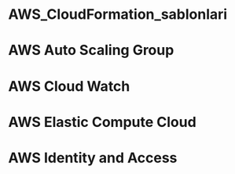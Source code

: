 # AWS_CloudFormation_sablonlari
# AWS Auto Scaling Group
# AWS Cloud Watch
# AWS Elastic Compute Cloud
# AWS Identity and Access